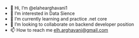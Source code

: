 - 👋 Hi, I’m @elahearghavani1
- 👀 I’m interested in Data Sience
- 🌱 I’m currently learning and practice .net core 
- 💞️ I’m looking to collaborate on backend developer position
- 📫 How to reach me elh.arghavani@gmail.com 

<!---
elahearghavani1/elahearghavani1 is a ✨ special ✨ repository because its `README.md` (this file) appears on your GitHub profile.
You can click the Preview link to take a look at your changes.
--->
